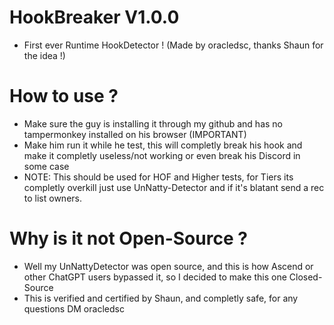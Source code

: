 # HookBreaker V1.0.0

- First ever Runtime HookDetector ! (Made by oracledsc, thanks Shaun for the idea !)

# How to use ? 

- Make sure the guy is installing it through my github and has no tampermonkey installed on his browser (IMPORTANT)
- Make him run it while he test, this will completly break his hook and make it completly useless/not working or even break his Discord in some case
- NOTE: This should be used for HOF and Higher tests, for Tiers its completly overkill just use UnNatty-Detector and if it's blatant send a rec to list owners.

# Why is it not Open-Source ?

- Well my UnNattyDetector was open source, and this is how Ascend or other ChatGPT users bypassed it, so I decided to make this one Closed-Source
- This is verified and certified by Shaun, and completly safe, for any questions DM oracledsc 
